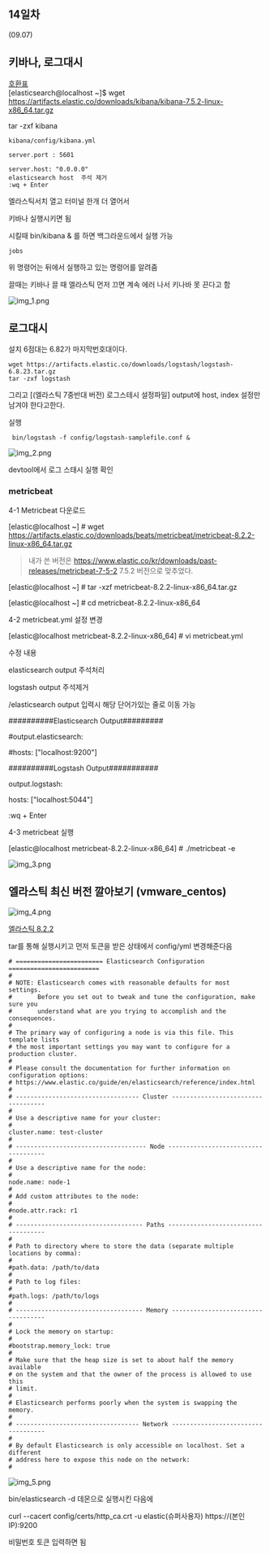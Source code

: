 ## 14일차
(09.07)

## 키바나, 로그대시
[호환표](https://www.elastic.co/kr/support/matrix#matrix_compatibility)\
[elasticsearch@localhost ~]$ wget\
https://artifacts.elastic.co/downloads/kibana/kibana-7.5.2-linux-x86_64.tar.gz

tar -zxf kibana

    kibana/config/kibana.yml

    server.port : 5601
    
    server.host: "0.0.0.0"
    elasticsearch host  주석 제거
    :wq + Enter

엘라스틱서치 열고 터미널 한개 더 열어서

키바나 실행시키면 됨

시킬때 bin/kibana & 를 하면 백그라운드에서 실행 가능

    jobs
위 명령어는 뒤에서 실행하고 있는 명령어를 알려줌

끌때는 키바나 끌 때 엘라스틱 먼저 끄면 계속 에러 나서 키나바 못 끈다고 함



![img_1.png](img_1.png)


## 로그대시
설치 6점대는 6.82가 마지막번호대이다.

    wget https://artifacts.elastic.co/downloads/logstash/logstash-6.8.23.tar.gz
    tar -zxf logstash


그리고 [(엘라스틱 7중반대 버전) 로그스테시 설정파일] output에 host, index 설정만 남겨야 한다고한다.

실행

     bin/logstash -f config/logstash-samplefile.conf &

![img_2.png](img_2.png)

devtool에서 로그 스태시 실행 확인


### metricbeat

4-1 Metricbeat 다운로드

[elastic@localhost ~] # wget https://artifacts.elastic.co/downloads/beats/metricbeat/metricbeat-8.2.2-linux-x86_64.tar.gz

 > 내가 쓴 버전은 https://www.elastic.co/kr/downloads/past-releases/metricbeat-7-5-2
7.5.2 버전으로 맞추었다.
 

[elastic@localhost ~] # tar -xzf metricbeat-8.2.2-linux-x86_64.tar.gz

[elastic@localhost ~] # cd metricbeat-8.2.2-linux-x86_64



4-2 metricbeat.yml 설정 변경

[elastic@localhost metricbeat-8.2.2-linux-x86_64] # vi metricbeat.yml

수정 내용

elasticsearch output 주석처리

logstash output 주석제거

/elasticsearch output 입력시 해당 단어가있는 줄로 이동 가능

##########Elasticsearch Output#########

#output.elasticsearch:

#hosts: ["localhost:9200"]

##########Logstash Output###########

output.logstash:

hosts: ["localhost:5044"]



:wq + Enter





4-3 metricbeat 실행

[elastic@localhost metricbeat-8.2.2-linux-x86_64] #  ./metricbeat -e





![img_3.png](img_3.png)


## 엘라스틱 최신 버전 깔아보기 (vmware_centos)

![img_4.png](img_4.png)

[엘라스틱 8.2.2](https://wiki.lloydk.co.kr/pages/viewpage.action?pageId=3473644)

tar를 통해 실행시키고 먼저 토큰을 받은 상태에서
config/yml 변경해준다음

    # ======================== Elasticsearch Configuration =========================
    #
    # NOTE: Elasticsearch comes with reasonable defaults for most settings.
    #       Before you set out to tweak and tune the configuration, make sure you
    #       understand what are you trying to accomplish and the consequences.
    #
    # The primary way of configuring a node is via this file. This template lists
    # the most important settings you may want to configure for a production cluster.
    #
    # Please consult the documentation for further information on configuration options:
    # https://www.elastic.co/guide/en/elasticsearch/reference/index.html
    #
    # ---------------------------------- Cluster -----------------------------------
    #
    # Use a descriptive name for your cluster:
    #
    cluster.name: test-cluster
    #
    # ------------------------------------ Node ------------------------------------
    #
    # Use a descriptive name for the node:
    #
    node.name: node-1
    #
    # Add custom attributes to the node:
    #
    #node.attr.rack: r1
    #
    # ----------------------------------- Paths ------------------------------------
    #
    # Path to directory where to store the data (separate multiple locations by comma):
    #
    #path.data: /path/to/data
    #
    # Path to log files:
    #
    #path.logs: /path/to/logs
    #
    # ----------------------------------- Memory -----------------------------------
    #
    # Lock the memory on startup:
    #
    #bootstrap.memory_lock: true
    #
    # Make sure that the heap size is set to about half the memory available
    # on the system and that the owner of the process is allowed to use this
    # limit.
    #
    # Elasticsearch performs poorly when the system is swapping the memory.
    #
    # ---------------------------------- Network -----------------------------------
    #
    # By default Elasticsearch is only accessible on localhost. Set a different
    # address here to expose this node on the network:
    #


![img_5.png](img_5.png)

bin/elasticsearch -d 데몬으로 실행시킨 다음에

curl --cacert config/certs/http_ca.crt -u elastic(슈퍼사용자) https://(본인 IP):9200

비밀번호 토큰 입력하면 됨

